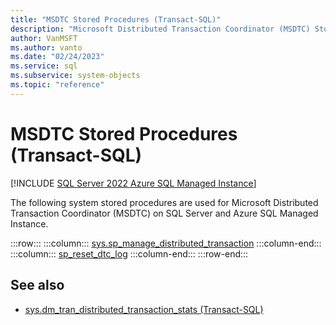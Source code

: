 ```yaml
---
title: "MSDTC Stored Procedures (Transact-SQL)"
description: "Microsoft Distributed Transaction Coordinator (MSDTC) Stored Procedures (Transact-SQL)"
author: VanMSFT
ms.author: vanto
ms.date: "02/24/2023"
ms.service: sql
ms.subservice: system-objects
ms.topic: "reference"
---
```

# MSDTC Stored Procedures (Transact-SQL)

[!INCLUDE [SQL Server 2022 Azure SQL Managed Instance](../../includes/applies-to-version/sqlserver2022-asmi.md)]

The following system stored procedures are used for Microsoft Distributed Transaction Coordinator (MSDTC) on SQL Server and Azure SQL Managed Instance.

:::row:::
    :::column:::
        [sys.sp_manage_distributed_transaction](sys-sp-manage-distributed-transaction.md)
    :::column-end:::
    :::column:::
        [sp_reset_dtc_log](sp-reset-dtc-log.md)
    :::column-end:::
:::row-end:::

## See also

- [sys.dm_tran_distributed_transaction_stats (Transact-SQL)](../system-dynamic-management-views/sys-dm-tran-distributed-transaction-stats.md)
